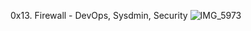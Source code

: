 0x13. Firewall - DevOps, Sysdmin, Security
![IMG_5973](https://github.com/user-attachments/assets/5c41d084-db95-470a-881a-e0fd0cc6e758)

